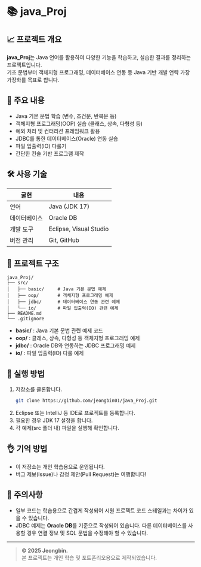 # 📚 java_Proj

## 📈 프로젝트 개요
**java_Proj**는 Java 언어를 활용하여 다양한 기능을 학습하고, 실습한 결과를 정리하는 프로젝트입니다.  
기초 문법부터 객체지형 프로그래밍, 데이터베이스 연동 등 Java 기반 개발 연략 가장 가장화를 목표로 합니다.

## 🚀 주요 내용
- Java 기본 문법 학습 (변수, 조건문, 반복문 등)
- 객체지형 프로그래밍(OOP) 실습 (클래스, 상속, 다형성 등)
- 예외 처리 및 컨터리션 프레임워크 활용
- JDBC를 통한 데이터베이스(Oracle) 연동 실습
- 파일 입출력(IO) 다룰기
- 간단한 컨솔 기반 프로그램 제작

## 🛠️ 사용 기술
| 굴현        | 내용                |
|-------------|---------------------|
| 언어         | Java (JDK 17)        |
| 데이터베이스 | Oracle DB            |
| 개발 도구    | Eclipse, Visual Studio |
| 버전 관리    | Git, GitHub          |

## 📂 프로젝트 구조
```
java_Proj/
├── src/
│   ├── basic/     # Java 기본 문법 예제
│   ├── oop/       # 객체지형 프로그래밍 예제
│   ├── jdbc/      # 데이터베이스 연동 관련 예제
│   └── io/        # 파일 입출력(IO) 관련 예제
├── README.md
└── .gitignore
```

- **basic/** : Java 기본 문법 관련 예제 코드
- **oop/** : 클래스, 상속, 다형성 등 객체지형 프로그래밍 예제
- **jdbc/** : Oracle DB와 연동하는 JDBC 프로그래밍 예제
- **io/** : 파일 입출력(IO) 다룰 예제

## 📖 실행 방법
1. 저장소를 클론합니다.
   ```bash
   git clone https://github.com/jeongbin01/java_Proj.git
   ```
2. Eclipse 또는 IntelliJ 등 IDE로 프로젝트를 등록합니다.
3. 필요한 경우 JDK 17 설정을 합니다.
4. 각 예제(src 폴더 내) 파일을 실행해 확인합니다.

## 👌 기억 방법
- 이 저장소는 개인 학습용으로 운영됩니다.
- 버그 제보(Issue)나 감정 제안(Pull Request)는 여행합니다!

## 📢 주의사항
- 일부 코드는 학습용으로 간겹게 작성되어 시원 프로젝트 코드 스테일과는 차이가 있을 수 있습니다.
- JDBC 예제는 **Oracle DB**를 기준으로 작성되어 있습니다. 다른 데이터베이스를 사용할 경우 연결 정보 및 SQL 문법을 수정해야 할 수 있습니다.

---

> **© 2025 Jeongbin.**  
> 본 프로젝트는 개인 학습 및 포트폰리오용으로 제작되었습니다.

